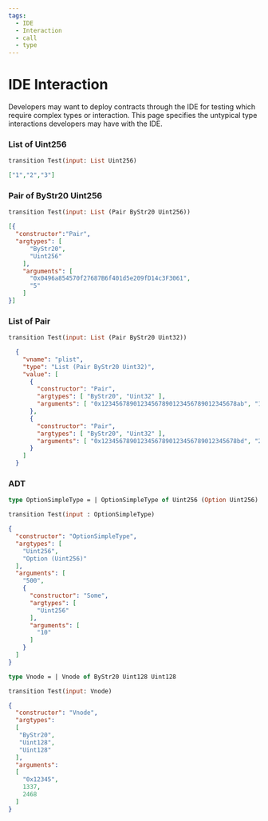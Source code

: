```yaml
---
tags:
  - IDE 
  - Interaction
  - call 
  - type
---
```


# IDE Interaction

Developers may want to deploy contracts through the IDE for testing which require complex types or interaction. This page specifies the untypical type interactions developers may have with the IDE.


### List of Uint256

```ocaml
transition Test(input: List Uint256)
```

```json
["1","2","3"]
```

### Pair of ByStr20 Uint256

```ocaml
transition Test(input: List (Pair ByStr20 Uint256))
```

```json
[{
  "constructor":"Pair",
  "argtypes": [
      "ByStr20",
      "Uint256"
    ],
    "arguments": [
      "0x0496a854570f27687B6f401d5e209fD14c3F3061",
      "5"
    ]
}]
```

### List of Pair

```ocaml
transition Test(input: List (Pair ByStr20 Uint32))
```

```json
  {
    "vname": "plist",
    "type": "List (Pair ByStr20 Uint32)",
    "value": [
      {
        "constructor": "Pair",
        "argtypes": [ "ByStr20", "Uint32" ],
        "arguments": [ "0x12345678901234567890123456789012345678ab", "1" ]
      },
      {
        "constructor": "Pair",
        "argtypes": [ "ByStr20", "Uint32" ],
        "arguments": [ "0x12345678901234567890123456789012345678bd", "2" ]
      } 
    ]
  }
```

### ADT

```ocaml
type OptionSimpleType = | OptionSimpleType of Uint256 (Option Uint256)

transition Test(input : OptionSimpleType)
```

```json
{
  "constructor": "OptionSimpleType",
  "argtypes": [
    "Uint256",
    "Option (Uint256)"
  ],
  "arguments": [
    "500",
    {
      "constructor": "Some",
      "argtypes": [
        "Uint256"
      ],
      "arguments": [
        "10"
      ]
    }
  ]
}
```

```ocaml
type Vnode = | Vnode of ByStr20 Uint128 Uint128

transition Test(input: Vnode)
```

```json
{
  "constructor": "Vnode",
  "argtypes": 
  [
   "ByStr20",
   "Uint128",
   "Uint128"
  ],
  "arguments": 
  [
    "0x12345",
    1337,
    2468
  ]
}
```